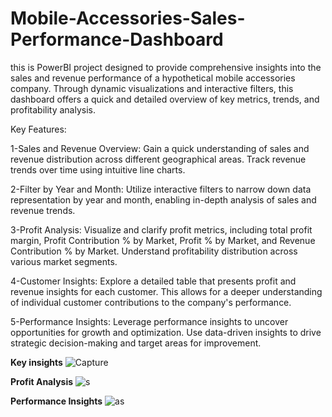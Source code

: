 # Mobile-Accessories-Sales-Performance-Dashboard
this is PowerBI project designed to provide comprehensive insights into the sales and revenue performance of a hypothetical mobile accessories company. Through dynamic visualizations and interactive filters, this dashboard offers a quick and detailed overview of key metrics, trends, and profitability analysis.

Key Features:

1-Sales and Revenue Overview: Gain a quick understanding of sales and revenue distribution across different geographical areas. Track revenue trends over time using intuitive line charts.

2-Filter by Year and Month: Utilize interactive filters to narrow down data representation by year and month, enabling in-depth analysis of sales and revenue trends.

3-Profit Analysis: Visualize and clarify profit metrics, including total profit margin, Profit Contribution % by Market, Profit % by Market, and Revenue Contribution % by Market. Understand profitability distribution across various market segments.

4-Customer Insights: Explore a detailed table that presents profit and revenue insights for each customer. This allows for a deeper understanding of individual customer contributions to the company's performance.

5-Performance Insights: Leverage performance insights to uncover opportunities for growth and optimization. Use data-driven insights to drive strategic decision-making and target areas for improvement.

**Key insights**
![Capture](https://github.com/zazoya/Mobile-Accessories-Sales-Performance-Dashboard/assets/118115460/379791c1-3859-4d3e-a55b-8b03b672d07f)

**Profit Analysis**
![s](https://github.com/zazoya/Mobile-Accessories-Sales-Performance-Dashboard/assets/118115460/a1ed3d9a-87d1-490b-9808-c3f376d292ab)

**Performance Insights**
![as](https://github.com/zazoya/Mobile-Accessories-Sales-Performance-Dashboard/assets/118115460/0a9d84ff-3397-40af-a5d5-9ccf9839e28c)
